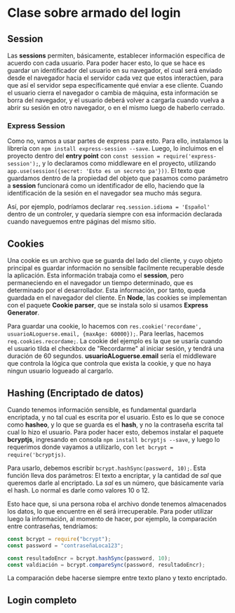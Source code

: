 # Clase sobre armado del login

## Session

Las **sessions** permiten, básicamente, establecer información específica de acuerdo con cada usuario. Para poder hacer esto, lo que se hace es guardar un identificador del usuario en su navegador, el cual será enviado desde el navegador hacia el servidor cada vez que estos interactúen, para que así el servidor sepa específicamente qué enviar a ese cliente. Cuando el usuario cierra el navegador o cambia de máquina, esta información se borra del navegador, y el usuario deberá volver a cargarla cuando vuelva a abrir su sesión en otro navegador, o en el mismo luego de haberlo cerrado.

### Express Session

Como no, vamos a usar partes de express para esto. Para ello, instalamos la librería con `npm install express-session --save`. Luego, lo incluimos en el proyecto dentro del **entry point** con `const session = require('express-session');`, y lo declaramos como middleware en el proyecto, utilizando `app.use(session({secret: 'Esto es un secreto pa'}))`. El texto que guardamos dentro de la propiedad del objeto que pasamos como parámetro a **session** funcionará como un identificador de ello, haciendo que la identificación de la sesión en el navegador sea mucho más segura.

Así, por ejemplo, podríamos declarar `req.session.idioma = 'Español'` dentro de un controler, y quedaría siempre con esa información declarada cuando naveguemos entre páginas del mismo sitio.

## Cookies

Una cookie es un archivo que se guarda del lado del cliente, y cuyo objeto principal es guardar información no sensible facilmente recuperable desde la aplicación. Esta información trabaja como el **session**, pero permaneciendo en el navegador un tiempo determinado, que es determinado por el desarrollador. Esta información, por tanto, queda guardada en el navegador del cliente. En **Node**, las cookies se implementan con el paquete **Cookie parser**, que se instala solo si usamos **Express Generator**.

Para guardar una cookie, lo hacemos con `res.cookie('recordame', usuarioALoguerse.email, {maxAge: 60000});`. Para leerlas, hacemos `req.cookies.recordame;`. La cookie del ejemplo es la que se usaría cuando el usuario tilda el checkbox de "Recordarme" al iniciar sesión, y tendrá una duración de 60 segundos. **usuarioALoguerse.email** sería el middleware que controla la lógica que controla que exista la cookie, y que no haya ningun usuario logueado al cargarlo.

## Hashing (Encriptado de datos)

Cuando tenemos información sensible, es fundamental guardarla encriptada, y no tal cual es escrita por el usuario. Esto es lo que se conoce como **hasheo**, y lo que se guarda es el **hash**, y no la contraseña escrita tal cual lo hizo el usuario. Para poder hacer esto, debemos instalar el paquete **bcryptjs**, ingresando en consola `npm install bcryptjs --save`, y luego lo requerimos donde vayamos a utilizarlo, con `let bcrypt = require('bcryptjs)`.

Para usarlo, debemos escribir `bcrypt.hashSync(password, 10);`. Esta función lleva dos parámetros: El texto a encriptar, y la cantidad de _sal_ que queremos darle al encriptado. La _sal_ es un número, que básicamente varía el hash. Lo normal es darle como valores 10 o 12.

Esto hace que, si una persona roba el archivo donde tenemos almacenados los datos, lo que encuentre en él será irrecuperable. Para poder utilizar luego la información, al momento de hacer, por ejemplo, la comparación entre contraseñas, tendríamos:

```javascript
const bcrypt = require("bcrypt");
const password = "contraseñaLoca123";

const resultadoEncr = bcrypt.hashSync(password, 10);
const valdiación = bcrypt.compareSync(password, resultadoEncr);
```

La comparación debe hacerse siempre entre texto plano y texto encriptado.

## Login completo
